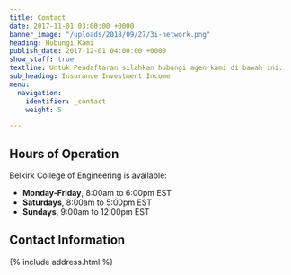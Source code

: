 ```yaml
---
title: Contact
date: 2017-11-01 03:00:00 +0000
banner_image: "/uploads/2018/09/27/3i-network.png"
heading: Hubungi Kami
publish_date: 2017-12-01 04:00:00 +0000
show_staff: true
textline: Untuk Pendaftaran silahkan hubungi agen kami di bawah ini.
sub_heading: Insurance Investment Income
menu:
  navigation:
    identifier: _contact
    weight: 5

---
```

## Hours of Operation
Belkirk College of Engineering is available:

- **Monday-Friday**, 8:00am to 6:00pm EST
- **Saturdays**, 8:00am to 5:00pm EST
- **Sundays**, 9:00am to 12:00pm EST

## Contact Information
{% include address.html %}